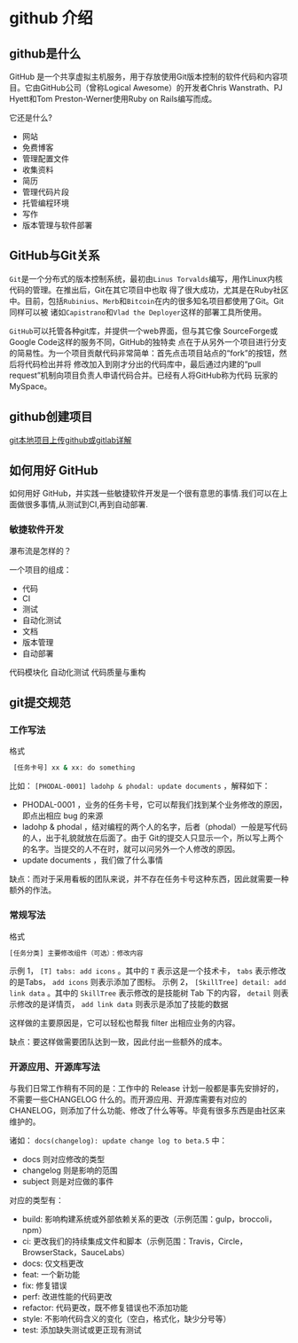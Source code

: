 # github 介绍

##  github是什么
GitHub 是一个共享虚拟主机服务，用于存放使用Git版本控制的软件代码和内容项目。它由GitHub公司（曾称Logical
Awesome）的开发者Chris Wanstrath、PJ Hyett和Tom Preston-Werner使用Ruby on Rails编写而成。

它还是什么?

 - 网站
 - 免费博客
 - 管理配置文件
 - 收集资料
 - 简历
 - 管理代码片段
 - 托管编程环境
 - 写作
 - 版本管理与软件部署

##  GitHub与Git关系
`Git`是一个分布式的版本控制系统，最初由`Linus Torvalds`编写，用作Linux内核代码的管理。在推出后，Git在其它项目中也取
得了很大成功，尤其是在Ruby社区中。目前，包括`Rubinius`、`Merb`和`Bitcoin`在内的很多知名项目都使用了Git。Git同样可以被
诸如`Capistrano`和`Vlad the Deployer`这样的部署工具所使用。

`GitHub`可以托管各种git库，并提供一个web界面，但与其它像 SourceForge或Google Code这样的服务不同，GitHub的独特卖
点在于从另外一个项目进行分支的简易性。为一个项目贡献代码非常简单：首先点击项目站点的“fork”的按钮，然后将代码检出并将
修改加入到刚才分出的代码库中，最后通过内建的“pull request”机制向项目负责人申请代码合并。已经有人将GitHub称为代码
玩家的MySpace。

##  github创建项目
[git本地项目上传github或gitlab详解](https://ghostwritten.blog.csdn.net/article/details/105240194)

##  如何用好 GitHub
如何用好 GitHub，并实践一些敏捷软件开发是一个很有意思的事情.我们可以在上面做很多事情,从测试到CI,再到自动部署.

###  敏捷软件开发
瀑布流是怎样的？

一个项目的组成：

 - 代码
 - CI
 - 测试
 - 自动化测试
 - 文档
 - 版本管理
 - 自动部署

代码模块化
自动化测试
代码质量与重构

## git提交规范

###  工作写法
格式

```bash
 [任务卡号] xx & xx: do something
```

 比如： `[PHODAL-0001] ladohp & phodal: update documents` ，解释如下：

 - PHODAL-0001 ，业务的任务卡号，它可以帮我们找到某个业务修改的原因，即点出相应 bug 的来源
 - ladohp & phodal ，结对编程的两个人的名字，后者（phodal）一般是写代码的人，出于礼貌就放在后面了。由于 Git的提交人只显示一个，所以写上两个的名字。当提交的人不在时，就可以问另外一个人修改的原因。
 - update documents ，我们做了什么事情

缺点：而对于采用看板的团队来说，并不存在任务卡号这种东西，因此就需要一种额外的作法。

###  常规写法
格式

```bash
[任务分类] 主要修改组件（可选）：修改内容
```
示例 1， `[T] tabs: add icons` 。其中的 `T` 表示这是一个技术卡， `tabs` 表示修改的是Tabs， `add icons` 则表示添加了图标。
示例 2， `[SkillTree] detail: add link data` 。其中的 `SkillTree` 表示修改的是技能树 Tab 下的内容， `detail` 则表示修改的是详情页， `add link data` 则表示是添加了技能的数据

这样做的主要原因是，它可以轻松也帮我 filter 出相应业务的内容。

缺点：要这样做需要团队达到一致，因此付出一些额外的成本。

###  开源应用、开源库写法
与我们日常工作稍有不同的是：工作中的 Release 计划一般都是事先安排好的，不需要一些CHANGELOG 什么的。而开源应用、开源库需要有对应的 CHANELOG，则添加了什么功能、修改了什么等等。毕竟有很多东西是由社区来维护的。

诸如： `docs(changelog): update change log to beta.5` 中：

 - docs 则对应修改的类型
 - changelog 则是影响的范围
 - subject 则是对应做的事件

对应的类型有：

 - build: 影响构建系统或外部依赖关系的更改（示例范围：gulp，broccoli，npm）
 - ci: 更改我们的持续集成文件和脚本（示例范围：Travis，Circle，BrowserStack，SauceLabs）
 - docs: 仅文档更改
 - feat: 一个新功能
 - fix: 修复错误
 - perf: 改进性能的代码更改
 - refactor: 代码更改，既不修复错误也不添加功能
 - style: 不影响代码含义的变化（空白，格式化，缺少分号等）
 - test: 添加缺失测试或更正现有测试

